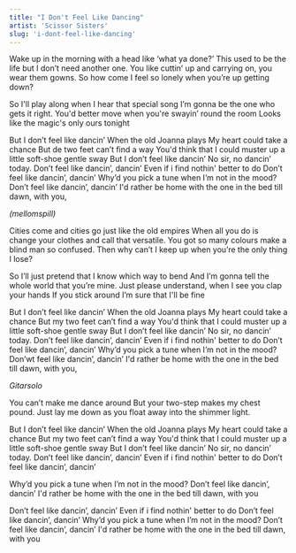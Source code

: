 ```yaml
---
title: "I Don't Feel Like Dancing"
artist: 'Scissor Sisters'
slug: 'i-dont-feel-like-dancing'
---
```


Wake up in the morning with a head like ‘what ya done?’
This used to be the life but I don’t need another one.
You like cuttin’ up and carrying on, you wear them gowns.
So how come I feel so lonely when you’re up getting down?

So I'll play along when I hear that special song
I’m gonna be the one who gets it right.
You'd better move when you're swayin’ round the room
Looks like the magic's only ours tonight

But I don’t feel like dancin’
When the old Joanna plays
My heart could take a chance
But de two feet can’t find a way
You'd think that I could muster up a little soft-shoe gentle sway
But I don’t feel like dancin’
No sir, no dancin’ today. Don’t feel like dancin’, dancin’
Even if i find nothin' better to do
Don’t feel like dancin’, dancin’
Why’d you pick a tune when I’m not in the mood? Don’t feel like dancin’, dancin’
I'd rather be home with the one in the bed till dawn, with you,

_(mellomspill)_

Cities come and cities go just like the old empires
When all you do is change your clothes and call that versatile.
You got so many colours make a blind man so confused.
Then why can’t I keep up when you’re the only thing I lose?

So I’ll just pretend that I know which way to bend
And I’m gonna tell the whole world that you’re mine.
Just please understand, when I see you clap your hands
If you stick around I’m sure that I'll be fine

But I don’t feel like dancin’
When the old Joanna plays
My heart could take a chance
But my two feet can’t find a way
You'd think that I could muster up a little soft-shoe gentle
sway
But I don’t feel like dancin’
No sir, no dancin’ today.
Don’t feel like dancin’, dancin’
Even if i find nothin' better to do
Don’t feel like dancin’, dancin’
Why’d you pick a tune when I’m not in the mood? Don’wt feel like dancin’, dancin’
I'd rather be home with the one in the bed till dawn, with you,

_Gitarsolo_

You can’t make me dance around
But your two-step makes my chest pound.
Just lay me down as you float away into the shimmer light.

But I don’t feel like dancin’
When the old Joanna plays
My heart could take a chance
But my two feet can’t find a way
You'd think that I could muster up a little soft-shoe gentle sway
But I don’t feel like dancin’
No sir, no dancin’ today.
Don’t feel like dancin’, dancin’
Even if i find nothin' better to do
Don’t feel like dancin’, dancin’

Why’d you pick a tune when I’m not in the mood?
Don’t feel like dancin’, dancin’
I'd rather be home with the one in the bed till dawn, with you

Don’t feel like dancin’, dancin’
Even if i find nothin' better to do
Don’t feel like dancin’, dancin’
Why’d you pick a tune when I’m not in the mood?
Don’t feel like dancin’, dancin’
I'd rather be home with the one in the bed till dawn, with you
